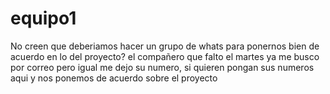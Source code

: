 # equipo1
No creen que deberiamos hacer un grupo de whats para ponernos bien de acuerdo en lo del proyecto? el compañero que falto el martes ya me busco por correo pero igual me dejo su numero, si quieren pongan sus numeros aqui y nos ponemos de acuerdo sobre el proyecto
